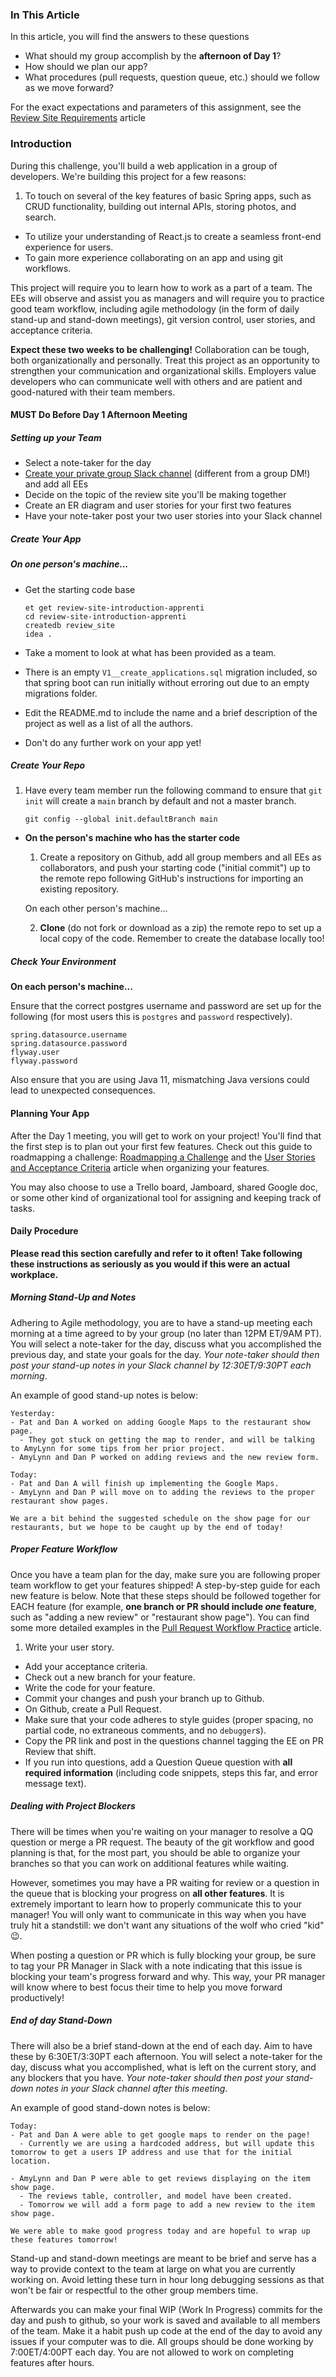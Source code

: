 ### In This Article

In this article, you will find the answers to these questions

- What should my group accomplish by the **afternoon of Day 1**?
- How should we plan our app?
- What procedures (pull requests, question queue, etc.) should we follow as we move forward?

For the exact expectations and parameters of this assignment, see the [Review Site Requirements](https://learn.launchacademy.com/lessons/review-site-apprenti) article

### Introduction

During this challenge, you'll build a web application in a group of developers. We're building this project for a few reasons:

1. To touch on several of the key features of basic Spring apps, such as CRUD functionality, building out internal APIs, storing photos, and search.

- To utilize your understanding of React.js to create a seamless front-end experience for users.
- To gain more experience collaborating on an app and using git workflows.

This project will require you to learn how to work as a part of a team. The EEs will observe and assist you as managers and will require you to practice good team workflow, including agile methodology (in the form of daily stand-up and stand-down meetings), git version control, user stories, and acceptance criteria.

**Expect these two weeks to be challenging!** Collaboration can be tough, both organizationally and personally. Treat this project as an opportunity to strengthen your communication and organizational skills. Employers value developers who can communicate well with others and are patient and good-natured with their team members.

#### MUST Do Before Day 1 Afternoon Meeting

##### Setting up your Team

- Select a note-taker for the day
- [Create your private group Slack channel](https://get.slack.help/hc/en-us/articles/201402297-Create-a-channel) (different from a group DM!) and add all EEs
- Decide on the topic of the review site you'll be making together
- Create an ER diagram and user stories for your first two features
- Have your note-taker post your two user stories into your Slack channel

##### Create Your App

##### **On one person's machine...**

- Get the starting code base

  ```no-highlight
  et get review-site-introduction-apprenti
  cd review-site-introduction-apprenti
  createdb review_site
  idea .
  ```

- Take a moment to look at what has been provided as a team.

- There is an empty `V1__create_applications.sql` migration included, so that spring boot can run initially without erroring out due to an empty migrations folder.

- Edit the README.md to include the name and a brief description of the project as well as a list of all the authors.

- Don't do any further work on your app yet!

##### Create Your Repo

1. Have every team member run the following command to ensure that `git init` will create a `main` branch by default and not a master branch.

   ```no-highlight
   git config --global init.defaultBranch main
   ```

- **On the person's machine who has the starter code**

  1. Create a repository on Github, add all group members and all EEs as collaborators, and push your starting code ("initial commit") up to the remote repo following GitHub's instructions for importing an existing repository.

  On each other person's machine...

  2. **Clone** (do not fork or download as a zip) the remote repo to set up a local copy of the code. Remember to create the database locally too!

##### Check Your Environment

**On each person's machine...**

Ensure that the correct postgres username and password are set up for the following (for most users this is `postgres` and `password` respectively).

```
spring.datasource.username
spring.datasource.password
flyway.user
flyway.password
```

Also ensure that you are using Java 11, mismatching Java versions could lead to unexpected consequences.

#### Planning Your App

After the Day 1 meeting, you will get to work on your project! You'll find that the first step is to plan out your first few features. Check out this guide to roadmapping a challenge: [Roadmapping a Challenge](https://learn.launchacademy.com/lessons/roadmapping-a-challenge) and the [User Stories and Acceptance Criteria](https://learn.launchacademy.com/lessons/user-stories-and-acceptance-criteria) article when organizing your features.

You may also choose to use a Trello board, Jamboard, shared Google doc, or some other kind of organizational tool for assigning and keeping track of tasks.

#### Daily Procedure

**Please read this section carefully and refer to it often! Take following these instructions as seriously as you would if this were an actual workplace.**

##### Morning Stand-Up and Notes

Adhering to Agile methodology, you are to have a stand-up meeting each morning at a time agreed to by your group (no later than 12PM ET/9AM PT). You will select a note-taker for the day, discuss what you accomplished the previous day, and state your goals for the day. _Your note-taker should then post your stand-up notes in your Slack channel by 12:30ET/9:30PT each morning_.

An example of good stand-up notes is below:

```no-highlight
Yesterday:
- Pat and Dan A worked on adding Google Maps to the restaurant show page.
  - They got stuck on getting the map to render, and will be talking to AmyLynn for some tips from her prior project.
- AmyLynn and Dan P worked on adding reviews and the new review form.

Today:
- Pat and Dan A will finish up implementing the Google Maps.
- AmyLynn and Dan P will move on to adding the reviews to the proper restaurant show pages.

We are a bit behind the suggested schedule on the show page for our restaurants, but we hope to be caught up by the end of today!
```

##### Proper Feature Workflow

Once you have a team plan for the day, make sure you are following proper team workflow to get your features shipped! A step-by-step guide for each new feature is below. Note that these steps should be followed together for EACH feature (for example, **one branch or PR should include _one_ feature**, such as "adding a new review" or "restaurant show page"). You can find some more detailed examples in the [Pull Request Workflow Practice](https://learn.launchacademy.com/lessons/pull-request-workflow-practice-js) article.

1. Write your user story.

- Add your acceptance criteria.
- Check out a new branch for your feature.
- Write the code for your feature.
- Commit your changes and push your branch up to Github.
- On Github, create a Pull Request.
- Make sure that your code adheres to style guides (proper spacing, no partial code, no extraneous comments, and no `debugger`s).
- Copy the PR link and post in the questions channel tagging the EE on PR Review that shift.
- If you run into questions, add a Question Queue question with **all required information** (including code snippets, steps this far, and error message text).

##### Dealing with Project Blockers

There will be times when you're waiting on your manager to resolve a QQ question or merge a PR request. The beauty of the git workflow and good planning is that, for the most part, you should be able to organize your branches so that you can work on additional features while waiting.

However, sometimes you may have a PR waiting for review or a question in the queue that is blocking your progress on **all other features**. It is extremely important to learn how to properly communicate this to your manager! You will only want to communicate in this way when you have truly hit a standstill: we don't want any situations of the wolf who cried "kid" 😉.

When posting a question or PR which is fully blocking your group, be sure to tag your PR Manager in Slack with a note indicating that this issue is blocking your team's progress forward and why. This way, your PR manager will know where to best focus their time to help you move forward productively!

##### End of day Stand-Down

There will also be a brief stand-down at the end of each day. Aim to have these by 6:30ET/3:30PT each afternoon. You will select a note-taker for the day, discuss what you accomplished, what is left on the current story, and any blockers that you have. _Your note-taker should then post your stand-down notes in your Slack channel after this meeting_.

An example of good stand-down notes is below:

```no-highlight
Today:
- Pat and Dan A were able to get google maps to render on the page!
  - Currently we are using a hardcoded address, but will update this tomorrow to get a users IP address and use that for the initial location.

- AmyLynn and Dan P were able to get reviews displaying on the item show page.
  - The reviews table, controller, and model have been created.
  - Tomorrow we will add a form page to add a new review to the item show page.

We were able to make good progress today and are hopeful to wrap up these features tomorrow!
```

Stand-up and stand-down meetings are meant to be brief and serve has a way to provide context to the team at large on what you are currently working on. Avoid letting these turn in hour long debugging sessions as that won't be fair or respectful to the other group members time.

Afterwards you can make your final WIP (Work In Progress) commits for the day and push to github, so your work is saved and available to all members of the team. Make it a habit push up code at the end of the day to avoid any issues if your computer was to die. All groups should be done working by 7:00ET/4:00PT each day. You are not allowed to work on completing features after hours.
